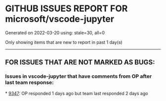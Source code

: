 
# GITHUB ISSUES REPORT FOR microsoft/vscode-jupyter


Generated on 2022-03-20 using: stale=30, all=0


Only showing items that are new to report in past 1 day(s)


---

## FOR ISSUES THAT ARE NOT MARKED AS BUGS:


### Issues in vscode-jupyter that have comments from OP after last team response:


\* [9347](https://github.com/microsoft/vscode-jupyter/issues/9347 "Python Kernel dies when using ibm_db.connect"): OP responded 1 days ago but team last responded 2 days ago
